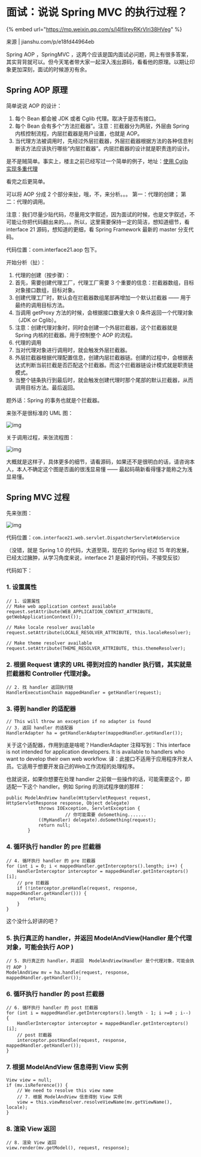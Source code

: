 # 面试：说说 Spring MVC 的执行过程？

{% embed url="https://mp.weixin.qq.com/s/l4lfilreyRKrVlri38HVeg" %}



来源 \| jianshu.com/p/e18fd44964eb



Spring AOP ，SpringMVC ，这两个应该是国内面试必问题，网上有很多答案，其实背背就可以。但今天笔者带大家一起深入浅出源码，看看他的原理。以期让印象更加深刻，面试的时候游刃有余。

## Spring AOP 原理

简单说说 AOP 的设计：

1. 每个 Bean 都会被 JDK 或者 Cglib 代理。取决于是否有接口。
2. 每个 Bean 会有多个“方法拦截器”。注意：拦截器分为两层，外层由 Spring 内核控制流程，内层拦截器是用户设置，也就是 AOP。
3. 当代理方法被调用时，先经过外层拦截器，外层拦截器根据方法的各种信息判断该方法应该执行哪些“内层拦截器”。内层拦截器的设计就是职责连的设计。

是不是贼简单。事实上，楼主之前已经写过一个简单的例子，地址：[使用 Cglib 实现多重代理](http://thinkinjava.cn/2018/10/使用-Cglib-实现多重代理/)

看完之后更简单。

可以将 AOP 分成 2 个部分来扯，哦，不，来分析。。。 第一：代理的创建； 第二：代理的调用。

注意：我们尽量少贴代码，尽量用文字叙述，因为面试的时候，也是文字叙述，不可能让你把代码翻出来的。。。所以，这里需要保持一定的简洁，想知道细节，看 interface 21 源码，想知道的更细，看 Spring Framework 最新的 master 分支代码。

代码位置：com.interface21.aop 包下。

开始分析（扯）：

1. 代理的创建（按步骤）：
2. 首先，需要创建代理工厂，代理工厂需要 3 个重要的信息：拦截器数组，目标对象接口数组，目标对象。
3. 创建代理工厂时，默认会在拦截器数组尾部再增加一个默认拦截器 —— 用于最终的调用目标方法。
4. 当调用 getProxy 方法的时候，会根据接口数量大余 0 条件返回一个代理对象（JDK or  Cglib）。
5. 注意：创建代理对象时，同时会创建一个外层拦截器，这个拦截器就是 Spring 内核的拦截器。用于控制整个 AOP 的流程。
6. 代理的调用
7. 当对代理对象进行调用时，就会触发外层拦截器。
8. 外层拦截器根据代理配置信息，创建内层拦截器链。创建的过程中，会根据表达式判断当前拦截是否匹配这个拦截器。而这个拦截器链设计模式就是职责链模式。
9. 当整个链条执行到最后时，就会触发创建代理时那个尾部的默认拦截器，从而调用目标方法。最后返回。

题外话：Spring 的事务也就是个拦截器。

来张不是很标准的 UML 图：

![img](https://gitee.com/baicaihenxiao/imageDB/raw/master/uPic/jpg/2020/07/08/webp-134809.jpg)

关于调用过程，来张流程图：

![img](https://gitee.com/baicaihenxiao/imageDB/raw/master/uPic/jpg/2020/07/08/webp-20200708134818550-134818.jpg)

大概就是这样子，具体更多的细节，请看源码，如果还不是很明白的话，请咨询本人，本人不确定这个图是否画的很浅显易懂 —— 最起码萌新看得懂才能称之为浅显易懂。



## Spring MVC 过程

先来张图：

![img](https://gitee.com/baicaihenxiao/imageDB/raw/master/uPic/jpg/2020/07/08/640-20200708125555100-125555.jpg)

代码位置：`com.interface21.web.servlet.DispatcherServlet#doService`

（没错，就是 Spring 1.0 的代码，大道至简，现在的 Spring 经过 15 年的发展，已经太过臃肿，从学习角度来说，interface 21 是最好的代码，不接受反驳）

代码如下：

### 1. 设置属性

```text
// 1. 设置属性
// Make web application context available
request.setAttribute(WEB_APPLICATION_CONTEXT_ATTRIBUTE, getWebApplicationContext());

// Make locale resolver available
request.setAttribute(LOCALE_RESOLVER_ATTRIBUTE, this.localeResolver);

// Make theme resolver available
request.setAttribute(THEME_RESOLVER_ATTRIBUTE, this.themeResolver);
```

### 2. 根据 Request 请求的 URL 得到对应的 handler 执行链，其实就是拦截器和 Controller 代理对象。

```text
// 2. 找 handler 返回执行链
HandlerExecutionChain mappedHandler = getHandler(request);
```

### 3. 得到 handler 的适配器

```text
// This will throw an exception if no adapter is found
// 3. 返回 handler 的适配器
HandlerAdapter ha = getHandlerAdapter(mappedHandler.getHandler());
```

关于这个适配器，作用到底是啥呢？HandlerAdapter 注释写到：This interface is not intended for application developers. It is available to handlers who want to develop their own web workflow. 译：此接口不适用于应用程序开发人员。它适用于想要开发自己的Web工作流程的处理程序。

也就说说，如果你想要在处理 handler 之前做一些操作的话，可能需要这个，即适配一下这个 handler。例如 Spring 的测试程序做的那样：

```text
public ModelAndView handle(HttpServletRequest request, HttpServletResponse response, Object delegate)
            throws IOException, ServletException {
                      // 你可能需要 doSomething.......
            ((MyHandler) delegate).doSomething(request);
            return null;
        }
```

### 4. 循环执行 handler 的 pre 拦截器

```text
// 4. 循环执行 handler 的 pre 拦截器
for (int i = 0; i < mappedHandler.getInterceptors().length; i++) {
    HandlerInterceptor interceptor = mappedHandler.getInterceptors()[i];
    // pre 拦截器
    if (!interceptor.preHandle(request, response, mappedHandler.getHandler())) {
        return;
    }
}
```

这个没什么好讲的吧？

### 5. 执行真正的 handler，并返回  ModelAndView\(Handler 是个代理对象，可能会执行 AOP \)

```text
// 5. 执行真正的 handler，并返回  ModelAndView(Handler 是个代理对象，可能会执行 AOP )
ModelAndView mv = ha.handle(request, response, mappedHandler.getHandler());
```

### 6. 循环执行 handler 的 post 拦截器

```text
// 6. 循环执行 handler 的 post 拦截器
for (int i = mappedHandler.getInterceptors().length - 1; i >=0 ; i--) {
    HandlerInterceptor interceptor = mappedHandler.getInterceptors()[i];
    // post 拦截器
    interceptor.postHandle(request, response, mappedHandler.getHandler());
}
```

### 7. 根据 ModelAndView 信息得到 View 实例

```text
View view = null;
if (mv.isReference()) {
    // We need to resolve this view name
    // 7. 根据 ModelAndView 信息得到 View 实例
    view = this.viewResolver.resolveViewName(mv.getViewName(), locale);
}
```

### 8. 渲染 View 返回

```text
// 8. 渲染 View 返回
view.render(mv.getModel(), request, response);
```

